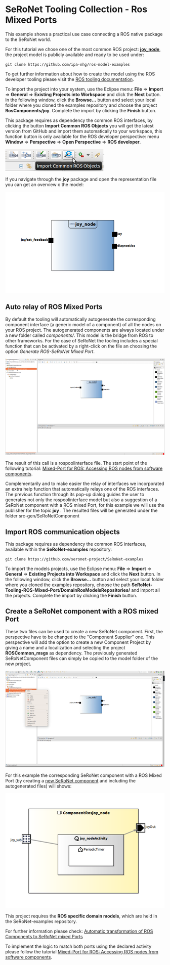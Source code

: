 # SeRoNet Tooling Collection - Ros Mixed Ports

This example  shows a practical use case connecting a ROS native package to the SeRoNet world.

For this tutorial we chose one of the most common ROS project: **[joy_node](http://wiki.ros.org/joy)**, the project model is publicly available and ready to be used under:

```
git clone https://github.com/ipa-nhg/ros-model-examples
```

To get further information about how to create the model using the ROS developer tooling please visit the [ROS tooling documentation](https://github.com/ipa320/ros-model#tutorials).


To import the project into your system, use the Eclipse menu: **File** => **Import** => **General** => **Existing Projects into Workspace** and click the **Next** button. In the following window, click the **Browse...** button and select your local folder where you cloned the examples repository and choose the project **RosComponents/joy**. Complete the import by clicking the **Finish** button.

This package requires as dependency the common ROS interfaces, by clicking the button **Import Common ROS Objects** you will get the latest version from GitHub and import them automatically to your workspace, this function button is only available for the ROS developer perspective: menu **Window** => **Perspective** => **Open Perspective** => **ROS developer**.

![ImportROSCommonObjects](Screenshots/01-ImportCommnObjects.png)

If you navigate through the **joy** package and open the representation file you can get an overview o the model:

![JoystickROSRepresentation](Screenshots/02-joy_rep.png)


## Auto relay of ROS Mixed Ports

By default the tooling will automatically autogenerate the corresponding component interface (a generic model of a component) of all the nodes on your ROS project. The autogenerated components are always located under a new folder called *components/*. This model is the bridge from ROS to other frameworks. For the case of SeRoNet the tooling includes a special function that can be activated by a right-click on the file an choosing the option *Generate ROS-SeRoNet Mixed Port*.


![JoystickPortRelay](Screenshots/03-portRelay.gif)


The result of this call is a rospoolinterface file. The start point of the following tutorial: [Mixed-Port for ROS: Accessing ROS nodes from software components](https://wiki.servicerobotik-ulm.de/tutorials:ros:mixed-port-component-ros).

Complementarily and to make easier the relay of interfaces we incorporated an extra help function that automatically relays one of the ROS interfaces. The previous function through its pop-up dialog guides the user to generates not only the rospoolinterface model but also a suggestion of a SeRoNet component with a ROS mixed Port, for this example we will use the publisher for the topic **joy** . The resulted files will be generated under the folder src-gen/SeRoNetComponent

## Import ROS communication objects

This package requires as dependency the common ROS interfaces, available within the **SeRoNet-examples** repository:

```
git clone https://github.com/seronet-project/SeRoNet-examples
```

To import the models projects, use the Eclipse menu: **File** => **Import** => **General** => **Existing Projects into Workspace** and click the **Next** button. In the following window, click the **Browse...** button and select your local folder where you cloned the examples repository, choose the path **SeRoNet-Tooling-ROS-Mixed-Port/DomainRosModelsRepositories/** and import all the projects. Complete the import by clicking the **Finish** button.

## Create a SeRoNet component with a ROS mixed Port

These two files can be used to create a new SeRoNet component. First, the perspective have to be changed to the "Component Supplier" one. This perspective will add the option to create a new Component Project by giving a name and a localization and selecting the project **ROSCommon_msgs** as dependency. The previously generated SeRoNetComponent files can simply be copied to the model folder of the new project.

![JoystickNewMixedPortComponent](Screenshots/04-NewSeRoNetComponent.gif)

For this example the corresponding SeRoNet component with a ROS Mixed Port (by creating a [new SeRoNet component](https://wiki.servicerobotik-ulm.de/tutorials:develop-your-first-component:start) and including the autogenerated files) will shows:

![JoystickNewMixedPortComponentResult](Screenshots/ComponentRosjoy_nodeComponentDefinition.png)

This project requires the **ROS specific domain models**, which are held in the SeRoNet-examples repository.

For further information please check: [Automatic transformation of ROS Components to SeRoNet mixed Ports](https://github.com/seronet-project/SeRoNet-Tooling-ROS-Mixed-Port/tree/master/de.seronet_projekt.ros.componentGateway.generator#automatic-transformation-of-ros-components-to-seronet-mixed-ports)

To implement the logic to match both ports using the declared activity please follow the tutorial [Mixed-Port for ROS: Accessing ROS nodes from software components](https://wiki.servicerobotik-ulm.de/tutorials:ros:mixed-port-component-ros).
